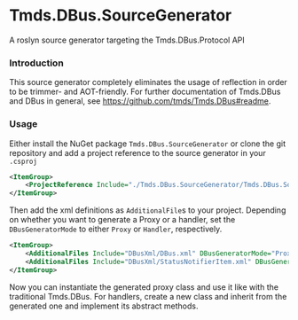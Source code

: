# Tmds.DBus.SourceGenerator
A roslyn source generator targeting the Tmds.DBus.Protocol API

### Introduction
This source generator completely eliminates the usage of reflection in order to be trimmer- and AOT-friendly.
For further documentation of Tmds.DBus and DBus in general, see https://github.com/tmds/Tmds.DBus#readme.

### Usage
Either install the NuGet package `Tmds.DBus.SourceGenerator` or clone the git repository and add a project reference to the source generator in your `.csproj`

```xml
<ItemGroup>
    <ProjectReference Include="./Tmds.DBus.SourceGenerator/Tmds.DBus.SourceGenerator/Tmds.DBus.SourceGenerator.csproj" OutputItemType="Analyzer" ReferenceOutputAssembly="false" />
</ItemGroup>
```

Then add the xml definitions as `AdditionalFile`s to your project.
Depending on whether you want to generate a Proxy or a handler, set the `DBusGeneratorMode` to either `Proxy` or `Handler`, respectively.

```xml
<ItemGroup>
    <AdditionalFiles Include="DBusXml/DBus.xml" DBusGeneratorMode="Proxy" />
    <AdditionalFiles Include="DBusXml/StatusNotifierItem.xml" DBusGeneratorMode="Handler" />
</ItemGroup>
```

Now you can instantiate the generated proxy class and use it like with the traditional Tmds.DBus.
For handlers, create a new class and inherit from the generated one and implement its abstract methods.

